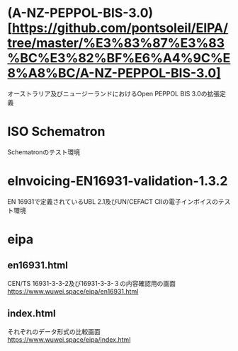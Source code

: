 # (A-NZ-PEPPOL-BIS-3.0)[https://github.com/pontsoleil/EIPA/tree/master/%E3%83%87%E3%83%BC%E3%82%BF%E6%A4%9C%E8%A8%BC/A-NZ-PEPPOL-BIS-3.0]
オーストラリア及びニュージーランドにおけるOpen PEPPOL BIS 3.0の拡張定義

# ISO Schematron
Schematronのテスト環境

# eInvoicing-EN16931-validation-1.3.2
EN 16931で定義されているUBL 2.1及びUN/CEFACT CIIの電子インボイスのテスト環境

# eipa
## en16931.html
CEN/TS 16931-3-3-2及び16931-3-3-３の内容確認用の画面  
https://www.wuwei.space/eipa/en16931.html

## index.html
それぞれのデータ形式の比較画面  
https://www.wuwei.space/eipa/index.html
